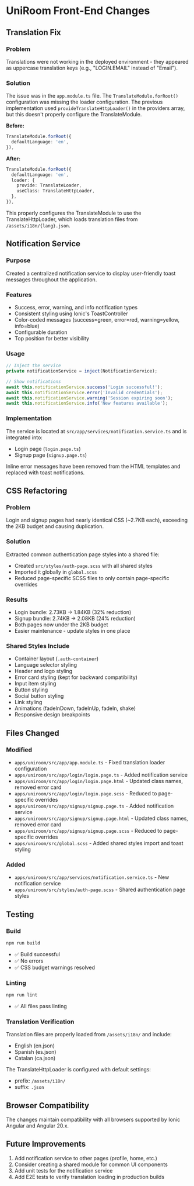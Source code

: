 # UniRoom Front-End Changes

## Translation Fix

### Problem
Translations were not working in the deployed environment - they appeared as uppercase translation keys (e.g., "LOGIN.EMAIL" instead of "Email").

### Solution
The issue was in the `app.module.ts` file. The `TranslateModule.forRoot()` configuration was missing the loader configuration. The previous implementation used `provideTranslateHttpLoader()` in the providers array, but this doesn't properly configure the TranslateModule.

**Before:**
```typescript
TranslateModule.forRoot({
  defaultLanguage: 'en',
}),
```

**After:**
```typescript
TranslateModule.forRoot({
  defaultLanguage: 'en',
  loader: {
    provide: TranslateLoader,
    useClass: TranslateHttpLoader,
  },
}),
```

This properly configures the TranslateModule to use the TranslateHttpLoader, which loads translation files from `/assets/i18n/{lang}.json`.

## Notification Service

### Purpose
Created a centralized notification service to display user-friendly toast messages throughout the application.

### Features
- Success, error, warning, and info notification types
- Consistent styling using Ionic's ToastController
- Color-coded messages (success=green, error=red, warning=yellow, info=blue)
- Configurable duration
- Top position for better visibility

### Usage
```typescript
// Inject the service
private notificationService = inject(NotificationService);

// Show notifications
await this.notificationService.success('Login successful!');
await this.notificationService.error('Invalid credentials');
await this.notificationService.warning('Session expiring soon');
await this.notificationService.info('New features available');
```

### Implementation
The service is located at `src/app/services/notification.service.ts` and is integrated into:
- Login page (`login.page.ts`)
- Signup page (`signup.page.ts`)

Inline error messages have been removed from the HTML templates and replaced with toast notifications.

## CSS Refactoring

### Problem
Login and signup pages had nearly identical CSS (~2.7KB each), exceeding the 2KB budget and causing duplication.

### Solution
Extracted common authentication page styles into a shared file:
- Created `src/styles/auth-page.scss` with all shared styles
- Imported it globally in `global.scss`
- Reduced page-specific SCSS files to only contain page-specific overrides

### Results
- Login bundle: 2.73KB → 1.84KB (32% reduction)
- Signup bundle: 2.74KB → 2.08KB (24% reduction)
- Both pages now under the 2KB budget
- Easier maintenance - update styles in one place

### Shared Styles Include
- Container layout (`.auth-container`)
- Language selector styling
- Header and logo styling
- Error card styling (kept for backward compatibility)
- Input item styling
- Button styling
- Social button styling
- Link styling
- Animations (fadeInDown, fadeInUp, fadeIn, shake)
- Responsive design breakpoints

## Files Changed

### Modified
- `apps/uniroom/src/app/app.module.ts` - Fixed translation loader configuration
- `apps/uniroom/src/app/login/login.page.ts` - Added notification service
- `apps/uniroom/src/app/login/login.page.html` - Updated class names, removed error card
- `apps/uniroom/src/app/login/login.page.scss` - Reduced to page-specific overrides
- `apps/uniroom/src/app/signup/signup.page.ts` - Added notification service
- `apps/uniroom/src/app/signup/signup.page.html` - Updated class names, removed error card
- `apps/uniroom/src/app/signup/signup.page.scss` - Reduced to page-specific overrides
- `apps/uniroom/src/global.scss` - Added shared styles import and toast styling

### Added
- `apps/uniroom/src/app/services/notification.service.ts` - New notification service
- `apps/uniroom/src/styles/auth-page.scss` - Shared authentication page styles

## Testing

### Build
```bash
npm run build
```
- ✅ Build successful
- ✅ No errors
- ✅ CSS budget warnings resolved

### Linting
```bash
npm run lint
```
- ✅ All files pass linting

### Translation Verification
Translation files are properly loaded from `/assets/i18n/` and include:
- English (en.json)
- Spanish (es.json)
- Catalan (ca.json)

The TranslateHttpLoader is configured with default settings:
- prefix: `/assets/i18n/`
- suffix: `.json`

## Browser Compatibility

The changes maintain compatibility with all browsers supported by Ionic Angular and Angular 20.x.

## Future Improvements

1. Add notification service to other pages (profile, home, etc.)
2. Consider creating a shared module for common UI components
3. Add unit tests for the notification service
4. Add E2E tests to verify translation loading in production builds
